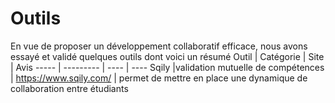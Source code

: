 # Outils

En vue de proposer un développement collaboratif efficace, nous avons essayé et validé quelques outils dont voici un résumé
Outil | Catégorie | Site | Avis
----- | --------- | ---- | ----
Sqily |validation mutuelle de compétences | https://www.sqily.com/ | permet de mettre en place une dynamique de collaboration entre étudiants
